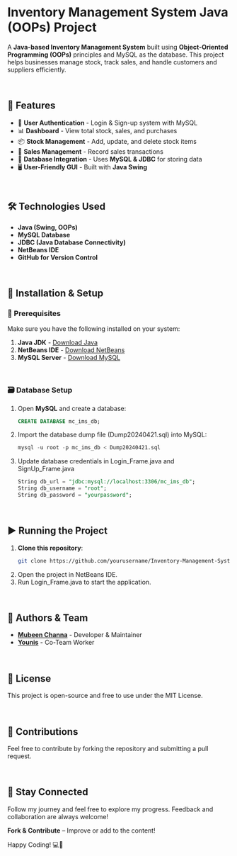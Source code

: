 # Inventory Management System Java (OOPs) Project

A **Java-based Inventory Management System** built using **Object-Oriented Programming (OOPs)** principles and MySQL as the database. This project helps businesses manage stock, track sales, and handle customers and suppliers efficiently.

<br>

## 📌 Features
- 🔑 **User Authentication** - Login & Sign-up system with MySQL
- 📊 **Dashboard** - View total stock, sales, and purchases
- 📦 **Stock Management** - Add, update, and delete stock items
- 🛒 **Sales Management** - Record sales transactions
- 📂 **Database Integration** - Uses **MySQL & JDBC** for storing data
- 🖥️ **User-Friendly GUI** - Built with **Java Swing**

<br>

## 🛠️ Technologies Used
- **Java (Swing, OOPs)**
- **MySQL Database**
- **JDBC (Java Database Connectivity)**
- **NetBeans IDE**
- **GitHub for Version Control**

<br>

## 🚀 Installation & Setup

### 📌 Prerequisites
Make sure you have the following installed on your system:
1. **Java JDK** - [Download Java](https://www.oracle.com/java/technologies/javase-downloads.html)
2. **NetBeans IDE** - [Download NetBeans](https://netbeans.apache.org/)
3. **MySQL Server** - [Download MySQL](https://dev.mysql.com/downloads/)

<br>

### 🗃️ Database Setup
1. Open **MySQL** and create a database:
   ```sql
   CREATE DATABASE mc_ims_db;
2. Import the database dump file (Dump20240421.sql) into MySQL:
   ```sql
   mysql -u root -p mc_ims_db < Dump20240421.sql
3. Update database credentials in Login_Frame.java and SignUp_Frame.java
   ```sql
   String db_url = "jdbc:mysql://localhost:3306/mc_ims_db";
   String db_username = "root";
   String db_password = "yourpassword";
<br>

## ▶️ Running the Project
1. **Clone this repository**:  
   ```sh
   git clone https://github.com/yourusername/Inventory-Management-System-Java-OOPs.git
2. Open the project in NetBeans IDE.
3. Run Login_Frame.java to start the application.

<br>

## 👤 Authors & Team
- **[Mubeen Channa](https://github.com/Mubeen-Channa)** - Developer & Maintainer  
- **[Younis](https://github.com/YounisJ)** - Co-Team Worker  


<br>

## 📜 License
This project is open-source and free to use under the MIT License.

<br>

## 🎯 Contributions
Feel free to contribute by forking the repository and submitting a pull request.

<br>

## 🌟 Stay Connected  
Follow my journey and feel free to explore my progress. Feedback and collaboration are always welcome!

**Fork & Contribute** – Improve or add to the content! 

Happy Coding! 💻🚀
